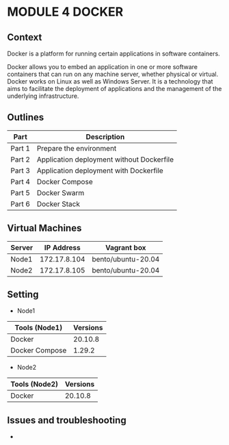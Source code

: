 # MODULE 4 DOCKER

## Context

Docker is a platform for running certain applications in software containers. 

Docker allows you to embed an application in one or more software containers that can run on any machine server, whether physical or virtual. Docker works on Linux as well as Windows Server. It is a technology that aims to facilitate the deployment of applications and the management of the underlying infrastructure.



## Outlines

Part      | Description
----------|-------
Part 1    | Prepare the environment
Part 2    | Application deployment without Dockerfile
Part 3    | Application deployment with Dockerfile
Part 4    | Docker Compose
Part 5    | Docker Swarm
Part 6    | Docker Stack



## Virtual Machines

Server        | IP Address      |  Vagrant box
--------------|-----------------|---------------
Node1         | 172.17.8.104    | bento/ubuntu-20.04
Node2         | 172.17.8.105    | bento/ubuntu-20.04




## Setting

- Node1

Tools (Node1)             | Versions
--------------------------|-------
Docker                    | 20.10.8
Docker Compose            | 1.29.2


- Node2

Tools (Node2)             | Versions
--------------------------|-------
Docker                    | 20.10.8



## Issues and troubleshooting

- 
